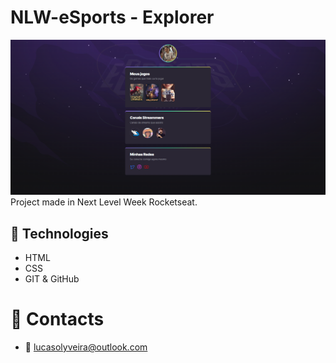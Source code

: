 # NLW-eSports - Explorer

![preview](./.github/preview.png)
Project made in Next Level Week Rocketseat.

## 🧰 Technologies

-   HTML
-   CSS
-   GIT & GitHub

# 📱 Contacts

-   📧 lucasolyveira@outlook.com
